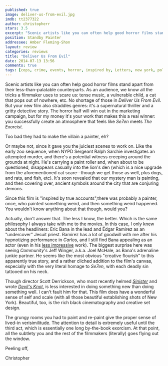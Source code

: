 ```yaml
---
published: true
image: deliver-us-from-evil.jpg
imdb: tt2377322
author: christopherr
stars: 3.5
excerpt: "Scenic artists like you can often help good horror films stand apart from their less-than-palatable counterparts."
position: Standby Painter
addressee: Amber Fleming-Shon
layout: review
categories: reviews
title: "Deliver Us From Evil"
date: 2014-07-13 13:56
comments: true
tags: [cops, crime, events, horror, inspired by, Letters, new york, police, story, true story]
---
```

Scenic artists like you can often help good horror films stand apart from their less-than-palatable counterparts. As an audience, we know all the tricks a filmmaker uses to scare us: tense music, a vulnerable child, a cat that pops out of nowhere, etc. No shortage of those in _Deliver Us From Evil_. But your new film also straddles genres: it's a supernatural thriller and a gritty detective story. The horror half will win out in the marketing campaign, but for my money it's your work that makes this a real winner: you successfully create an atmosphere that feels like _Se7en_ meets _The Exorcist._ 

Too bad they had to make the villain a painter, eh?

Or maybe not, since it gave you the juiciest scenes to work on. Like the early zoo sequence, when NYPD Sergeant Ralph Sarchie investigates an attempted murder, and there's a potential witness creeping around the grounds at night. He's carrying a paint roller and, when about to be questioned, disappears casually into the lion's den (which is a nice upgrade from the aforementioned cat scare--though we get those as well, plus dogs, and rats, and fish, etc). It's soon revealed that our mystery man is painting, and then covering over, ancient symbols around the city that are conjuring demons.

Since this film is "inspired by true accounts",there was probably a painter, once, who painted something weird, and then something weird happened. You wouldn't know anything about that though, would you?

Actually, don't answer that. The less I know, the better. Which is the same philosophy I always take with me to the movies. In this case, I only knew about the headliners: Eric Bana in the lead and Édgar Ramirez as an "undercover" Jesuit priest. Ramirez has a lot of goodwill with me after his hypnotizing performance in _Carlos_, and I still find Bana appealing as an actor (even in his [less impressive][1] work). The biggest surprise here was seeing _Community_'s Jeff Winger, a.k.a. Joel McHale, as Bana's adrenaline junkie partner. He seems like the most obvious "creative flourish" to this apparently true story, and a rather cliched addition to the film's canvas, especially with the very literal homage to _Se7en_, with each deadly sin tattooed on his neck.

   [1]: /content/2013/8/30/closed-circuit.html

Though director Scott Derrickson, who most recently helmed [_Sinister_][2] and wrote [_Devil's Knot_][3], is less interested in doing something new than doing something well. I can't fault him for that. This film does have a wonderful sense of self and scale (with all those beautiful establishing shots of New York). Beautiful, too, is the rich black cinematography and creative set design. 

   [2]: /content/2012/10/17/sinister.html
   [3]: /content/2014/5/19/devils-knot.html

The grungy rooms you had to paint and re-paint give the proper sense of lived-in verisimilitude. The attention to detail is extremely useful until the third act, which is essentially one long by-the-book exorcism. At that point, all the subtlety you and the rest of the filmmakers (literally) goes flying out the window.

Peeling off,

Christopher
